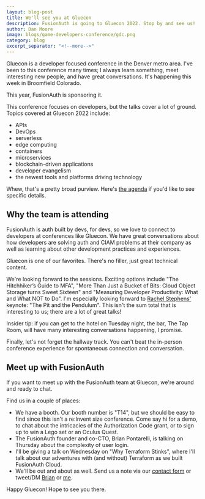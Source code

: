 ```yaml
---
layout: blog-post
title: We'll see you at Gluecon
description: FusionAuth is going to Gluecon 2022. Stop by and see us!
author: Dan Moore
image: blogs/game-developers-conference/gdc.png
category: blog
excerpt_separator: "<!--more-->"
---
```


Gluecon is a developer focused conference in the Denver metro area. I've been to this conference many times; I always learn something, meet interesting new people, and have great conversations. It's happening this week in Broomfield Colorado.

This year, FusionAuth is sponsoring it.

<!--more-->

This conference focuses on developers, but the talks cover a lot of ground. Topics covered at Gluecon 2022 include:

* APIs
* DevOps
* serverless
* edge computing
* containers
* microservices
* blockchain-driven applications
* developer evangelism 
* the newest tools and platforms driving technology

Whew, that's a pretty broad purview. Here's [the agenda](https://docs.google.com/spreadsheets/d/1OvMFgLY6VmcSvNn1_CTDRcjatI8fee65jHUAThg9SYg/edit#gid=0) if you'd like to see specific details.

## Why the team is attending

FusionAuth is auth built by devs, for devs, so we love to connect to developers at conferences like Gluecon. We have great conversations about how developers are solving auth and CIAM problems at their company as well as learning about other development practices and experiences.

Gluecon is one of our favorites. There's no filler, just great technical content.

We're looking forward to the sessions. Exciting options include "The Hitchhiker’s Guide to MFA", "More Than Just a Bucket of Bits: Cloud Object Storage turns Sweet Sixteen" and "Measuring Developer Productivity: What and What NOT to Do". I'm especially looking forward to [Rachel Stephens'](https://twitter.com/rstephensme) keynote: "The Pit and the Pendulum". This isn't the sum total that is interesting to us; there are a lot of great talks!

Insider tip: if you can get to the hotel on Tuesday night, the bar, The Tap Room, will have many interesting conversations happening, I promise.

Finally, let's not forget the hallway track. You can't beat the in-person conference experience for spontaneous connection and conversation.

## Meet up with FusionAuth

If you want to meet up with the FusionAuth team at Gluecon, we're around and ready to chat.

Find us in a couple of places:

* We have a booth. Our booth number is "T14", but we should be easy to find since this isn't a re:Invent size conference. Come say hi for a demo, to chat about the intricacies of the Authorization Code grant, or to sign up to win a Lego set or an Oculus Quest.
* The FusionAuth founder and co-CTO, Brian Pontarelli, is talking on Thursday about the complexity of user login.
* I'll be giving a talk on Wednesday on "Why Terraform Stinks", where I'll talk about our adventures with (and without) Terraform as we built FusionAuth Cloud.
* We'll be out and about as well. Send us a note via our [contact form](/contact) or tweet/DM [Brian](https://twitter.com/bpontarelli) or [me](https://twitter.com/mooreds).

Happy Gluecon! Hope to see you there.
